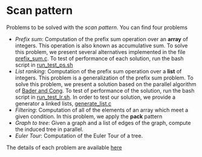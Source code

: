 # Scan pattern

Problems to be solved with the *scan pattern*. You can find four problems

* *Prefix sum*: Computation of the prefix sum operation over an **array** of integers. This operation is also known as accumulative sum. To solve this problem, we present several alternatives implemented in the file [prefix_sum.c](prefix_sum.c). To test of performance of each solution, run the bash script in [run_test_ps.sh](run_test_ps.sh)
* *List ranking*: Computation of the prefix sum operation over a **list** of integers. This problem is a generalization of the prefix sum problem. To solve this problem, we present a solution based on the parallel algorithm of [Bader and Cong](https://pdfs.semanticscholar.org/54fb/843f085c978e45868bfabbd819096a060334.pdf). To test of performance of the solution, run the bash script in [run_test_lr.sh](run_test_lr.sh). In order to test our solution, we provide a generator a linked lists, [generate_list.c](generate_list.c)
* *Filtering*: Computation of all of the elements of an array which meet a given condition. In this problem, we apply the **pack** pattern
* *Graph to tree*: Given a graph and a list of edges of the graph, compute the induced tree in parallel.
* *Euler Tour*: Computation of the Euler Tour of a tree.

The details of each problem are available [here](problems.pdf)